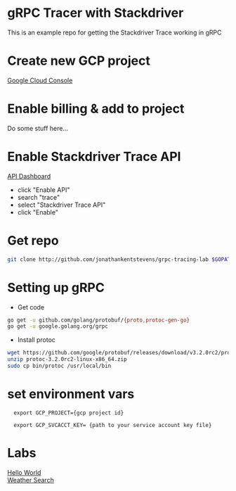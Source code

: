 # gRPC Tracer with Stackdriver

This is an example repo for getting the Stackdriver Trace working in gRPC

# Create new GCP project

<a href="https://console.cloud.google.com">Google Cloud Console</a>

# Enable billing & add to project

Do some stuff here...

# Enable Stackdriver Trace API

<a href="https://console.cloud.google.com/apis/dashboard">API Dashboard</a>

- click "Enable API"
- search "trace"
- select "Stackdriver Trace API"
- click "Enable"

# Get repo
```bash
git clone http://github.com/jonathankentstevens/grpc-tracing-lab $GOPATH/src/github.com/jonathankentstevens/grpc-tracing-lab
```
    
# Setting up gRPC

- Get code
```bash
go get -u github.com/golang/protobuf/{proto,protoc-gen-go}
go get -u google.golang.org/grpc
```

- Install protoc
```bash
wget https://github.com/google/protobuf/releases/download/v3.2.0rc2/protoc-3.2.0rc2-linux-x86_64.zip
unzip protoc-3.2.0rc2-linux-x86_64.zip
sudo cp bin/protoc /usr/local/bin
```

# set environment vars
      export GCP_PROJECT={gcp project id}
    
      export GCP_SVCACCT_KEY= {path to your service account key file}

# Labs
<a href="https://github.com/jonathankentstevens/grpc-tracing-lab/blob/master/helloworld/README.md">Hello World</a><br>
<a href="https://github.com/jonathankentstevens/grpc-tracing-lab/blob/master/weather-search/README.md">Weather Search</a>